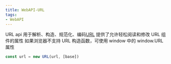 ```yaml
---
title: WebAPI-URL
tags:
- WebAPI
---
```


URL api 用于解析、构造、规范化、编码[URL](/2023/02/24/URL/)
提供了允许轻松阅读和修改 URL 组件的属性
<span color="#a33">如果浏览器不支持 URL 构造函数，可使用 window 中的 window.URL 属性</span>
```JavaScript
const url = new URL(url, [base])
```

